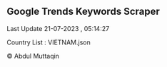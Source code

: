 

## Google Trends Keywords Scraper 
 
Last Update 21-07-2023 , 05:14:27

Country List :
VIETNAM.json



© Abdul Muttaqin 
